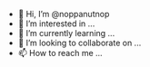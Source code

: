 - 👋 Hi, I’m @noppanutnop
- 👀 I’m interested in ...
- 🌱 I’m currently learning ...
- 💞️ I’m looking to collaborate on ...
- 📫 How to reach me ...

<!---
noppanutnop/noppanutnop is a ✨ special ✨ repository because its `README.md` (this file) appears on your GitHub profile.
You can click the Preview link to take a look at your changes.
--->
